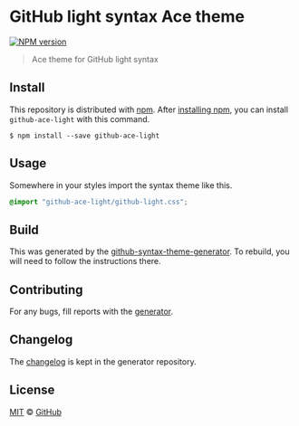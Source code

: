 # GitHub light syntax Ace theme

[![NPM version](http://img.shields.io/npm/v/github-ace-light.svg)](https://www.npmjs.org/package/github-ace-light)

> Ace theme for GitHub light syntax

## Install

This repository is distributed with [npm][npm]. After [installing npm][install-npm], you can install `github-ace-light` with this command.

```
$ npm install --save github-ace-light
```

## Usage

Somewhere in your styles import the syntax theme like this.

```css
@import "github-ace-light/github-light.css";
```

## Build

This was generated by the [github-syntax-theme-generator](https://github.com/primer/github-syntax-theme-generator). To rebuild, you will need to follow the instructions there.

## Contributing

For any bugs, fill reports with the [generator](https://github.com/primer/github-syntax-theme-generator/issues).

## Changelog

The [changelog](https://github.com/primer/github-syntax-theme-generator/blob/master/CHANGELOG.md) is kept in the generator repository.

## License

[MIT](./LICENSE) &copy; [GitHub](https://github.com/)

[docs]: http://primercss.io/
[npm]: https://www.npmjs.com/
[install-npm]: https://docs.npmjs.com/getting-started/installing-node
[sass]: http://sass-lang.com/
